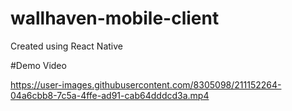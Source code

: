 # wallhaven-mobile-client
Created using React Native

#Demo Video

https://user-images.githubusercontent.com/8305098/211152264-04a6cbb8-7c5a-4ffe-ad91-cab64dddcd3a.mp4

